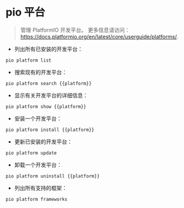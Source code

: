 # pio 平台

> 管理 PlatformIO 开发平台。
> 更多信息请访问：<https://docs.platformio.org/en/latest/core/userguide/platforms/>.

- 列出所有已安装的开发平台：

`pio platform list`

- 搜索现有的开发平台：

`pio platform search {{platform}}`

- 显示有关开发平台的详细信息：

`pio platform show {{platform}}`

- 安装一个开发平台：

`pio platform install {{platform}}`

- 更新已安装的开发平台：

`pio platform update`

- 卸载一个开发平台：

`pio platform uninstall {{platform}}`

- 列出所有支持的框架：

`pio platform frameworks`